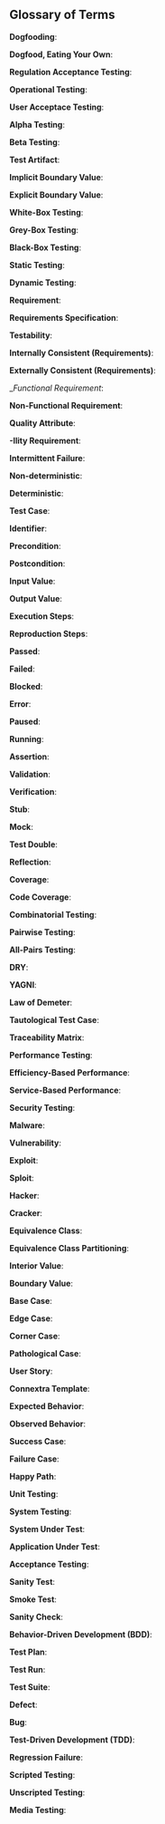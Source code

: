 ## Glossary of Terms

__Dogfooding__:

__Dogfood, Eating Your Own__:

__Regulation Acceptance Testing__:

__Operational Testing__:

__User Acceptace Testing__:

__Alpha Testing__:

__Beta Testing__:

__Test Artifact__:

__Implicit Boundary Value__:

__Explicit Boundary Value__:

__White-Box Testing__:

__Grey-Box Testing__:

__Black-Box Testing__:

__Static Testing__:

__Dynamic Testing__:

__Requirement__:

__Requirements Specification__:

__Testability__:

__Internally Consistent (Requirements)__:

__Externally Consistent (Requirements)__:

__Functional Requirement_:

__Non-Functional Requirement__:

__Quality Attribute__:

__-Ility Requirement__:

__Intermittent Failure__:

__Non-deterministic__:

__Deterministic__:

__Test Case__:

__Identifier__:

__Precondition__:

__Postcondition__:

__Input Value__:

__Output Value__:

__Execution Steps__:

__Reproduction Steps__:

__Passed__:

__Failed__:

__Blocked__:

__Error__:

__Paused__:

__Running__:

__Assertion__:

__Validation__:

__Verification__:

__Stub__:

__Mock__:

__Test Double__:

__Reflection__:

__Coverage__:

__Code Coverage__:

__Combinatorial Testing__:

__Pairwise Testing__:

__All-Pairs Testing__:

__DRY__:

__YAGNI__:

__Law of Demeter__:

__Tautological Test Case__:

__Traceability Matrix__:

__Performance Testing__:

__Efficiency-Based Performance__:

__Service-Based Performance__:

__Security Testing__:

__Malware__:

__Vulnerability__:

__Exploit__:

__Sploit__:

__Hacker__:

__Cracker__:

__Equivalence Class__:

__Equivalence Class Partitioning__:

__Interior Value__:

__Boundary Value__:

__Base Case__:

__Edge Case__:

__Corner Case__:

__Pathological Case__:

__User Story__:

__Connextra Template__:

__Expected Behavior__:

__Observed Behavior__:

__Success Case__:

__Failure Case__:

__Happy Path__:

__Unit Testing__:

__System Testing__:

__System Under Test__:

__Application Under Test__:

__Acceptance Testing__:

__Sanity Test__:

__Smoke Test__:

__Sanity Check__:

__Behavior-Driven Development (BDD)__:

__Test Plan__:

__Test Run__:

__Test Suite__:

__Defect__:

__Bug__:

__Test-Driven Development (TDD)__:

__Regression Failure__:

__Scripted Testing__:

__Unscripted Testing__:

__Media Testing__: